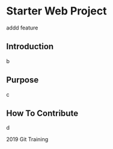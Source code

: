 # Starter Web Project
addd feature
## Introduction
b
## Purpose
c
## How To Contribute
d

2019 Git Training